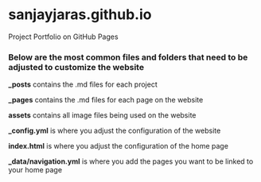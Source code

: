# sanjayjaras.github.io
Project Portfolio on GitHub Pages

### Below are the most common files and folders that need to be adjusted to customize the website
**_posts** contains the .md files for each project

**_pages** contains the .md files for each page on the website

**assets** contains all image files being used on the website

**_config.yml** is where you adjust the configuration of the website

**index.html** is where you adjust the configuration of the home page

**_data/navigation.yml** is where you add the pages you want to be linked to your home page
